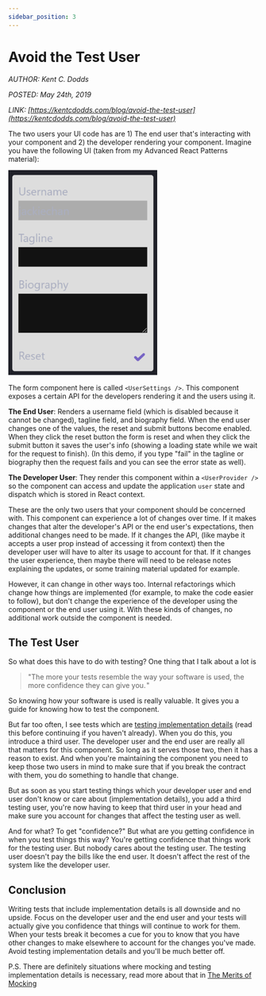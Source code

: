 ```yaml
---
sidebar_position: 3
---
```


# Avoid the Test User

_AUTHOR: Kent C. Dodds_

_POSTED: May 24th, 2019_

_LINK: [https://kentcdodds.com/blog/avoid-the-test-user](https://kentcdodds.com/blog/avoid-the-test-user)_

The two users your UI code has are 1) The end user that's interacting with your component and 2) the developer rendering your component. Imagine you have the following UI (taken from my Advanced React Patterns material):

![User Settings Form](avoid-the-test-user-img1.png)

The form component here is called `<UserSettings />`. This component exposes a certain API for the developers rendering it and the users using it.

**The End User**: Renders a username field (which is disabled because it cannot be changed), tagline field, and biography field. When the end user changes one of the values, the reset and submit buttons become enabled. When they click the reset button the form is reset and when they click the submit button it saves the user's info (showing a loading state while we wait for the request to finish). (In this demo, if you type "fail" in the tagline or biography then the request fails and you can see the error state as well).

**The Developer User**: They render this component within a `<UserProvider />` so the component can access and update the application `user` state and dispatch which is stored in React context.

These are the only two users that your component should be concerned with. This component can experience a lot of changes over time. If it makes changes that alter the developer's API or the end user's expectations, then additional changes need to be made. If it changes the API, (like maybe it accepts a user prop instead of accessing it from context) then the developer user will have to alter its usage to account for that. If it changes the user experience, then maybe there will need to be release notes explaining the updates, or some training material updated for example.

However, it can change in other ways too. Internal refactorings which change how things are implemented (for example, to make the code easier to follow), but don't change the experience of the developer using the component or the end user using it. With these kinds of changes, no additional work outside the component is needed.

## The Test User

So what does this have to do with testing? One thing that I talk about a lot is

> "The more your tests resemble the way your software is used, the more confidence they can give you. "

So knowing how your software is used is really valuable. It gives you a guide for knowing how to test the component.

But far too often, I see tests which are [testing implementation details](testing-implementation-details) (read this before continuing if you haven't already). When you do this, you introduce a third user. The developer user and the end user are really all that matters for this component. So long as it serves those two, then it has a reason to exist. And when you're maintaining the component you need to keep those two users in mind to make sure that if you break the contract with them, you do something to handle that change.

But as soon as you start testing things which your developer user and end user don't know or care about (implementation details), you add a third testing user, you're now having to keep that third user in your head and make sure you account for changes that affect the testing user as well.

And for what? To get "confidence?" But what are you getting confidence in when you test things this way? You're getting confidence that things work for the testing user. But nobody cares about the testing user. The testing user doesn't pay the bills like the end user. It doesn't affect the rest of the system like the developer user.

## Conclusion

Writing tests that include implementation details is all downside and no upside. Focus on the developer user and the end user and your tests will actually give you confidence that things will continue to work for them. When your tests break it becomes a cue for you to know that you have other changes to make elsewhere to account for the changes you've made. Avoid testing implementation details and you'll be much better off.

P.S. There are definitely situations where mocking and testing implementation details is necessary, read more about that in [The Merits of Mocking](the-merits-of-mocking)
